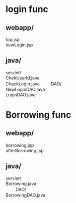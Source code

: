 # login func
## webapp/
 top.jsp  
 newLogin.jsp
## java/
servlet/  
 ChekUserId.java  
 ChackLogin.java
 　　
DAO/  
NewLoginDAO.java  
LoginDAO.java  

# Borrowing func
## webapp/
 borrowing.jsp  
 afterBorrowing.jsp  
## java/
  servlet/  
 Borrowing.java  
 　　
  DAO/    
BorrowingDAO.java  


 
